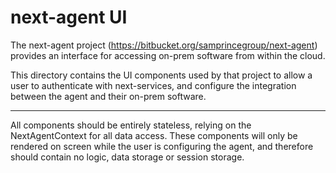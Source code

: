 next-agent UI
===

The next-agent project (https://bitbucket.org/samprincegroup/next-agent) provides an interface for accessing on-prem software
from within the cloud.

This directory contains the UI components used by that project to allow a user to authenticate with next-services,
and configure the integration between the agent and their on-prem software.

---

All components should be entirely stateless, relying on the NextAgentContext for all data access.
These components will only be rendered on screen while the user is configuring the agent, and therefore should contain no logic, data storage or session storage.

